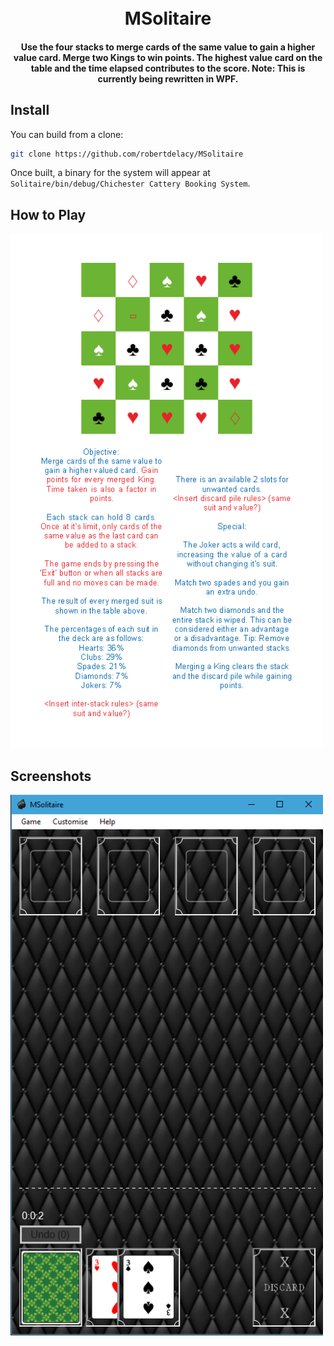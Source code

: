 <h1 align="center">
  <br>
  MSolitaire
  <br>
</h1>

<h4 align="center">Use the four stacks to merge cards of the same value to gain a higher value card. Merge two Kings to win points. The highest value card on the table and the time elapsed contributes to the score. Note: This is currently being rewritten in WPF.</h4>

## Install

You can build from a clone:

```sh
git clone https://github.com/robertdelacy/MSolitaire
```

Once built, a binary for the system will appear at `Solitaire/bin/debug/Chichester Cattery Booking System`.

## How to Play

<img src="https://github.com/robertdelacy/MSolitaire/raw/master/UI/Help (Rules).PNG" alt="Help (Rules)" width="500">

## Screenshots

<img src="https://github.com/robertdelacy/MSolitaire/raw/master/Screenshot.jpg" alt="Screenshot" width="500">
